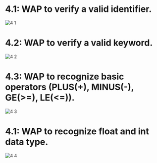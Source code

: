 # 4.1: WAP to verify a valid identifier.
![4 1](https://user-images.githubusercontent.com/75474488/139287487-ef684d2d-4cbd-4af2-9ec4-7c2bf4fab58b.png)
# 4.2: WAP to verify a valid keyword.
![4 2](https://user-images.githubusercontent.com/75474488/139287584-9a18b4e3-200f-45fd-a5ff-0cd1a704979c.png)
# 4.3: WAP to recognize basic operators (PLUS(+), MINUS(-), GE(>=), LE(<=)).
![4 3](https://user-images.githubusercontent.com/75474488/139287695-5891bcdc-9bff-4fec-804e-acb5589aad72.png)
# 4.1: WAP to recognize float and int data type.
![4 4](https://user-images.githubusercontent.com/75474488/139287782-7a7b0fee-d760-4ec8-97b0-d93620be5eca.png)
